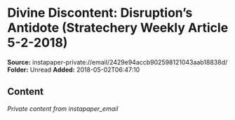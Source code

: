 # Divine Discontent: Disruption’s Antidote (Stratechery Weekly Article 5-2-2018)

**Source:** instapaper-private://email/2429e94accb902598121043aab18838d/
**Folder:** Unread
**Added:** 2018-05-02T06:47:10




## Content
*Private content from instapaper_email*
